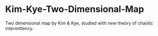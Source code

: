 # Kim-Kye-Two-Dimensional-Map
Two dimensional map by Kim &amp; Kye, studied with new theory of chaotic intermittency.

